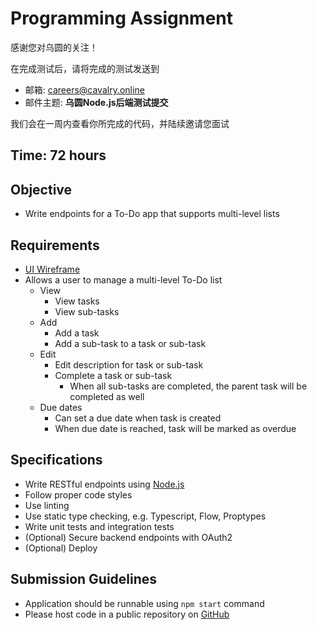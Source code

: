 # Programming Assignment

感谢您对乌圆的关注！

在完成测试后，请将完成的测试发送到

- 邮箱: careers@cavalry.online
- 邮件主题: **乌圆Node.js后端测试提交**

我们会在一周内查看你所完成的代码，并陆续邀请您面试

## Time: 72 hours

## Objective

- Write endpoints for a To-Do app that supports multi-level lists

## Requirements

- [UI Wireframe](https://whimsical.com/coding-test-advanced-DZEmCw8RCDo2iDGoitDWMu@2Ux7TurymMwm9pmiP7QN)
- Allows a user to manage a multi-level To-Do list
  - View
    - View tasks
    - View sub-tasks
  - Add
    - Add a task
    - Add a sub-task to a task or sub-task
  - Edit
    - Edit description for task or sub-task
    - Complete a task or sub-task
      - When all sub-tasks are completed, the parent task will be completed as well
  - Due dates
    - Can set a due date when task is created
    - When due date is reached, task will be marked as overdue

## Specifications

- Write RESTful endpoints using [Node.js](http://nodejs.cn/)
- Follow proper code styles
- Use linting
- Use static type checking, e.g. Typescript, Flow, Proptypes
- Write unit tests and integration tests
- (Optional) Secure backend endpoints with OAuth2
- (Optional) Deploy

## Submission Guidelines

- Application should be runnable using `npm start` command
- Please host code in a public repository on [GitHub](https://github.com/)
